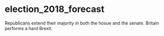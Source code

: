 # election_2018_forecast

Republicans extend their majority in both the hosue and the senate. Britain performs a hard Brexit. 
